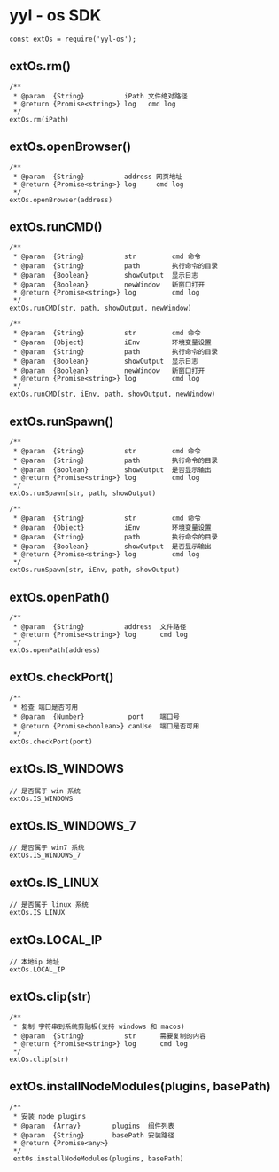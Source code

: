 # yyl - os SDK 
```
const extOs = require('yyl-os');
```

## extOs.rm()
```
/**
 * @param  {String}          iPath 文件绝对路径
 * @return {Promise<string>} log   cmd log
 */
extOs.rm(iPath)
```

## extOs.openBrowser()
```
/**
 * @param  {String}          address 网页地址
 * @return {Promise<string>} log     cmd log
 */
extOs.openBrowser(address)
```

## extOs.runCMD()
```
/**
 * @param  {String}          str         cmd 命令
 * @param  {String}          path        执行命令的目录
 * @param  {Boolean}         showOutput  显示日志
 * @param  {Boolean}         newWindow   新窗口打开
 * @return {Promise<string>} log         cmd log
 */
extOs.runCMD(str, path, showOutput, newWindow)

/**
 * @param  {String}          str         cmd 命令
 * @param  {Object}          iEnv        环境变量设置
 * @param  {String}          path        执行命令的目录
 * @param  {Boolean}         showOutput  显示日志
 * @param  {Boolean}         newWindow   新窗口打开
 * @return {Promise<string>} log         cmd log
 */
extOs.runCMD(str, iEnv, path, showOutput, newWindow)
```

## extOs.runSpawn()
```
/**
 * @param  {String}          str         cmd 命令
 * @param  {String}          path        执行命令的目录
 * @param  {Boolean}         showOutput  是否显示输出
 * @return {Promise<string>} log         cmd log
 */
extOs.runSpawn(str, path, showOutput)

/**
 * @param  {String}          str         cmd 命令
 * @param  {Object}          iEnv        环境变量设置
 * @param  {String}          path        执行命令的目录
 * @param  {Boolean}         showOutput  是否显示输出
 * @return {Promise<string>} log         cmd log
 */
extOs.runSpawn(str, iEnv, path, showOutput)
```

## extOs.openPath()
```
/**
 * @param  {String}          address  文件路径
 * @return {Promise<string>} log      cmd log
 */
extOs.openPath(address)
```

## extOs.checkPort()
```
/**
 * 检查 端口是否可用
 * @param  {Number}           port    端口号
 * @return {Promise<boolean>} canUse  端口是否可用
 */
extOs.checkPort(port)
```

## extOs.IS_WINDOWS
```
// 是否属于 win 系统
extOs.IS_WINDOWS
```

## extOs.IS_WINDOWS_7
```
// 是否属于 win7 系统
extOs.IS_WINDOWS_7
```

## extOs.IS_LINUX
```
// 是否属于 linux 系统
extOs.IS_LINUX
```

## extOs.LOCAL_IP
```
// 本地ip 地址
extOs.LOCAL_IP
```
## extOs.clip(str)
```
/**
 * 复制 字符串到系统剪贴板(支持 windows 和 macos)
 * @param  {String}          str      需要复制的内容
 * @return {Promise<string>} log      cmd log
 */
extOs.clip(str)
```

## extOs.installNodeModules(plugins, basePath)
```
/**
 * 安装 node plugins
 * @param  {Array}        plugins  组件列表
 * @param  {String}       basePath 安装路径
 * @return {Promise<any>}
 */
 extOs.installNodeModules(plugins, basePath)
```
